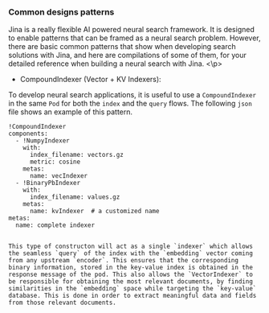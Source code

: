 ### Common designs patterns
Jina is a really flexible AI powered neural search framework. It is designed to enable patterns that can be framed as a neural search problem.
However, there are basic common patterns that show when developing search solutions with Jina, and here are compilations of some of them, for your detailed reference when building a neural search with Jina.
<\p>

- CompoundIndexer (Vector + KV Indexers):

To develop neural search applications, it is useful to use a `CompoundIndexer` in the same `Pod` for both the `index` and the `query` flows.
The following `json` file shows an example of this pattern.

```
!CompoundIndexer
components:
  - !NumpyIndexer
    with:
      index_filename: vectors.gz
      metric: cosine
    metas:
      name: vecIndexer
  - !BinaryPbIndexer
    with:
      index_filename: values.gz
    metas:
      name: kvIndexer  # a customized name
metas:
  name: complete indexer


This type of constructon will act as a single `indexer` which allows the seamless `query` of the index with the `embedding` vector coming from any upstream `encoder`. This ensures that the corresponding binary information, stored in the key-value index is obtained in the response message of the pod. This also allows the `VectorIndexer` to be responsible for obtaining the most relevant documents, by finding similarities in the `embedding` space while targeting the `key-value` database. This is done in order to extract meaningful data and fields from those relevant documents.

